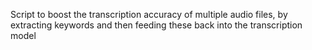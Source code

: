 Script to boost the transcription accuracy of multiple audio files, by extracting keywords and then feeding these back into the transcription model
